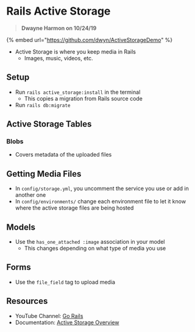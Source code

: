 # Rails Active Storage

> **Dwayne Harmon on 10/24/19**

{% embed url="https://github.com/dwyn/ActiveStorageDemo" %}

* Active Storage is where you keep media in Rails
  * Images, music, videos, etc.

## **Setup**

* Run `rails active_storage:install` in the terminal
  * This copies a migration from Rails source code
* Run `rails db:migrate`

## **Active Storage Tables**

### Blobs

* Covers metadata of the uploaded files

## **Getting Media Files**

* In `config/storage.yml`, you uncomment the service you use or add in another one
* In `config/environments/` change each environment file to let it know where the active storage files are being hosted

## **Models**

* Use the `has_one_attached :image` association in your model
  * This changes depending on what type of media you use

## **Forms**

* Use the `file_field` tag to upload media

## **Resources**

* YouTube Channel: [Go Rails](https://www.youtube.com/channel/UCIQmhQxCvLHRr3Beku77tww)
* Documentation: [Active Storage Overview](https://guides.rubyonrails.org/active_storage_overview.html)

